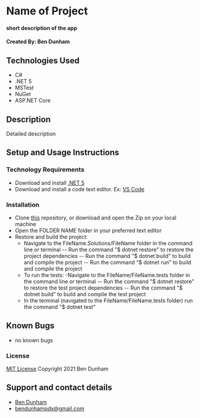 # Name of Project

#### short description of the app

#### Created By: Ben Dunham

## Technologies Used

* C#
* .NET 5
* MSTest
* NuGet
* ASP.NET Core

## Description

Detailed description

## Setup and Usage Instructions

### Technology Requirements

* Download and install [.NET 5](https://dotnet.microsoft.com/download/dotnet/5.0)
* Download and install a code text editor. Ex: [VS Code](https://code.visualstudio.com/)

### Installation

* Clone [this](github.com/yourName/repoName) repository, or download and open the Zip on your local machine
* Open the FOLDER NAME folder in your preferred text editor
* Restore and build the project:
  - Navigate to the FileName.Solutions/FileName folder in the command line or terminal 
    -- Run the command "$ dotnet restore" to restore the project dependencies
    -- Run the command "$ dotnet build" to build and compile the project
    -- Run the command "$ dotnet run" to build and compile the project
  * To run the tests:
 -Navigate to the FileName/FileName.tests folder in the command line or terminal 
    -- Run the command "$ dotnet restore" to restore the test project dependencies
    -- Run the command "$ dotnet build" to build and compile the test project
  - In the terminal (navigated to the FileName/FileName.tests folder) run the command "$ dotnet test"

## Known Bugs

* no known bugs

### License

[MIT License](https://opensource.org/licenses/MIT)
Copyright 2021 Ben Dunham

## Support and contact details

* [Ben Dunham](github.com/bendunhampdx) 
* <bendunhampdx@gmail.com>